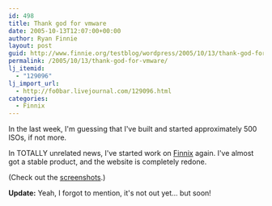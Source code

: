 ```yaml
---
id: 498
title: Thank god for vmware
date: 2005-10-13T12:07:00+00:00
author: Ryan Finnie
layout: post
guid: http://www.finnie.org/testblog/wordpress/2005/10/13/thank-god-for-vmware/
permalink: /2005/10/13/thank-god-for-vmware/
lj_itemid:
  - "129096"
lj_import_url:
  - http://fo0bar.livejournal.com/129096.html
categories:
  - Finnix
---
```

In the last week, I'm guessing that I've built and started approximately 500 ISOs, if not more.

In TOTALLY unrelated news, I've started work on [Finnix](http://www.finnix.org/) again. I've almost got a stable product, and the website is completely redone.

(Check out the [screenshots](http://www.finnix.org/#screenshots).)

**Update:** Yeah, I forgot to mention, it's not out yet... but soon!